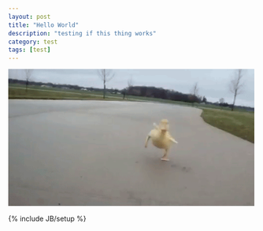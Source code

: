 ```yaml
---
layout: post
title: "Hello World"
description: "testing if this thing works"
category: test 
tags: [test]
---
```

<img src="duckling.gif" alt="duck">

{% include JB/setup %}
